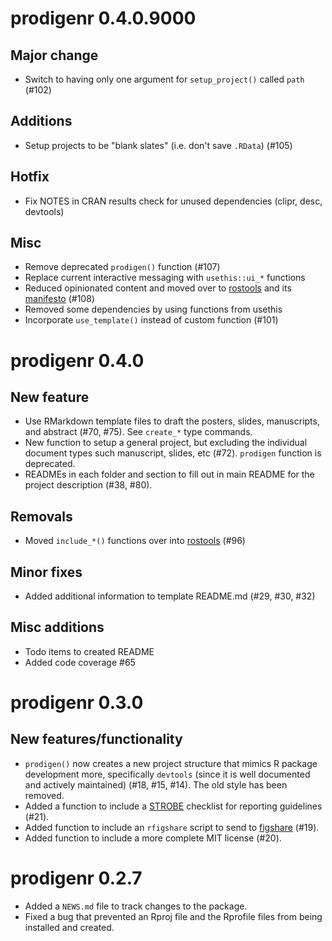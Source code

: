 
# prodigenr 0.4.0.9000

## Major change

- Switch to having only one argument for `setup_project()` called `path` (#102)

## Additions

- Setup projects to be "blank slates" (i.e. don't save `.RData`) (#105)

## Hotfix

- Fix NOTES in CRAN results check for unused dependencies (clipr, desc, devtools)

## Misc

- Remove deprecated `prodigen()` function (#107)
- Replace current interactive messaging with `usethis::ui_*` functions
- Reduced opinionated content and moved over to [rostools](https://github.com/rostools/rostools)
and its [manifesto](https://gitlab.com/rostools/manifesto) (#108)
- Removed some dependencies by using functions from usethis
- Incorporate `use_template()` instead of custom function (#101)

# prodigenr 0.4.0

## New feature

* Use RMarkdown template files to draft the posters, slides, manuscripts, and 
abstract (#70, #75). See `create_*` type commands.
* New function to setup a general project, but excluding the individual document 
types such manuscript, slides, etc (#72). `prodigen` function is deprecated.
* READMEs in each folder and section to fill out in main README for the project
description (#38, #80).

## Removals

* Moved `include_*()` functions over into [rostools](https://github.com/lwjohnst86/rostools) (#96)

## Minor fixes

* Added additional information to template README.md (#29, #30, #32)

## Misc additions

* Todo items to created README
* Added code coverage #65

# prodigenr 0.3.0

## New features/functionality

* `prodigen()` now creates a new project structure that mimics R package development
more, specifically `devtools` (since it is well documented and actively
maintained) (#18, #15, #14). The old style has been removed.
* Added a function to include a [STROBE](http://www.strobe-statement.org/index.php?id=strobe-home) 
checklist for  reporting guidelines (#21).
* Added function to include an `rfigshare` script to send to [figshare](https://figshare.com/) (#19).
* Added function to include a more complete MIT license (#20).

# prodigenr 0.2.7

* Added a `NEWS.md` file to track changes to the package.
* Fixed a bug that prevented an Rproj file and the Rprofile files from being
installed and created.


